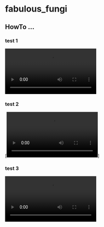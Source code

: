 # fabulous_fungi

## HowTo ...
### test 1
![](./media/test.mov)
### test 2
[![](./media/test.mov)]
### test 3
![](https://github.com/mullanelou/fabulous_fungi/blob/master/media/test.mov)
